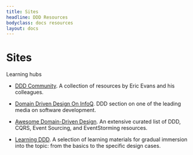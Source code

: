 ```yaml
---
title: Sites
headline: DDD Resources
bodyclass: docs resources
layout: docs
---
```


# Sites

<p class="lead">Learning hubs</p>

- [DDD Community](https://dddcommunity.org/).
A collection of resources by Eric Evans and his colleagues.

- [Domain Driven Design On InfoQ](https://www.infoq.com/domain-driven-design/).
DDD section on one of the leading media on software development.

- [Awesome Domain-Driven Design](https://github.com/heynickc/awesome-ddd).
An extensive curated list of DDD, CQRS, Event Sourcing, and EventStorming resources.

- [Learning DDD](https://emacsway.github.io/ru/self-learning-for-software-engineer/#ddd).
A selection of learning materials for gradual immersion into the topic: from the basics to the specific design cases.